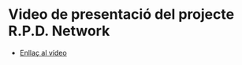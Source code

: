 Video de presentació del projecte R.P.D. Network
===================================


* [Enllaç al vídeo](https://youtu.be/BzEZvdZYgww)